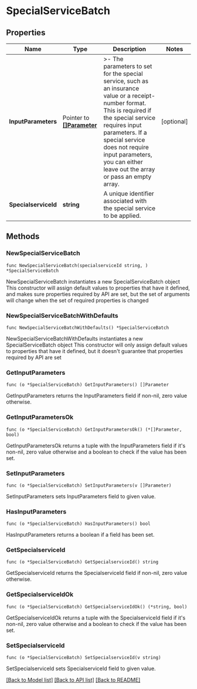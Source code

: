 # SpecialServiceBatch

## Properties

Name | Type | Description | Notes
------------ | ------------- | ------------- | -------------
**InputParameters** | Pointer to [**[]Parameter**](Parameter.md) | &gt;- The parameters to set for the special service, such as an insurance value or a receipt-number format. This is required if the special service requires input parameters. If a special service does not require input parameters, you can either leave out the array or pass an empty array. | [optional] 
**SpecialserviceId** | **string** | A unique identifier associated with the special service to be applied. | 

## Methods

### NewSpecialServiceBatch

`func NewSpecialServiceBatch(specialserviceId string, ) *SpecialServiceBatch`

NewSpecialServiceBatch instantiates a new SpecialServiceBatch object
This constructor will assign default values to properties that have it defined,
and makes sure properties required by API are set, but the set of arguments
will change when the set of required properties is changed

### NewSpecialServiceBatchWithDefaults

`func NewSpecialServiceBatchWithDefaults() *SpecialServiceBatch`

NewSpecialServiceBatchWithDefaults instantiates a new SpecialServiceBatch object
This constructor will only assign default values to properties that have it defined,
but it doesn't guarantee that properties required by API are set

### GetInputParameters

`func (o *SpecialServiceBatch) GetInputParameters() []Parameter`

GetInputParameters returns the InputParameters field if non-nil, zero value otherwise.

### GetInputParametersOk

`func (o *SpecialServiceBatch) GetInputParametersOk() (*[]Parameter, bool)`

GetInputParametersOk returns a tuple with the InputParameters field if it's non-nil, zero value otherwise
and a boolean to check if the value has been set.

### SetInputParameters

`func (o *SpecialServiceBatch) SetInputParameters(v []Parameter)`

SetInputParameters sets InputParameters field to given value.

### HasInputParameters

`func (o *SpecialServiceBatch) HasInputParameters() bool`

HasInputParameters returns a boolean if a field has been set.

### GetSpecialserviceId

`func (o *SpecialServiceBatch) GetSpecialserviceId() string`

GetSpecialserviceId returns the SpecialserviceId field if non-nil, zero value otherwise.

### GetSpecialserviceIdOk

`func (o *SpecialServiceBatch) GetSpecialserviceIdOk() (*string, bool)`

GetSpecialserviceIdOk returns a tuple with the SpecialserviceId field if it's non-nil, zero value otherwise
and a boolean to check if the value has been set.

### SetSpecialserviceId

`func (o *SpecialServiceBatch) SetSpecialserviceId(v string)`

SetSpecialserviceId sets SpecialserviceId field to given value.



[[Back to Model list]](../README.md#documentation-for-models) [[Back to API list]](../README.md#documentation-for-api-endpoints) [[Back to README]](../README.md)


